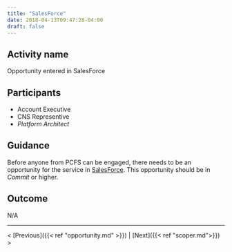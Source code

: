 ```yaml
---
title: "SalesForce"
date: 2018-04-13T09:47:28-04:00
draft: false
---
```

## Activity name
Opportunity entered in SalesForce

## Participants
- Account Executive
- CNS Representive
- _Platform Architect_

## Guidance
Before anyone from PCFS can be engaged, there needs to be an opportunity for the service in [SalesForce](https://pivotal.my.salesforce.com/home/home.jsp).  This opportunity should be in _Commit_ or higher.

## Outcome
N/A

---
< [Previous]({{< ref "opportunity.md" >}}) | [Next]({{< ref "scoper.md">}}) >